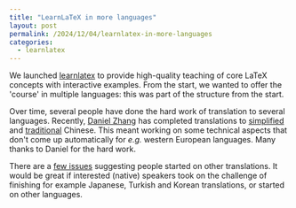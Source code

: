 ```yaml
---
title: "LearnLaTeX in more languages"
layout: post
permalink: /2024/12/04/learnlatex-in-more-languages
categories:
  - learnlatex
---
```


We launched [learnlatex](https://learnlatex.org) to provide high-quality
teaching of core LaTeX concepts with interactive examples. From the start, we
wanted to offer the 'course' in multiple languages: this was part of the
structure from the start.

Over time, several people have done the hard work of translation to several
languages. Recently, [Daniel Zhang](https://github.com/libralibra) has
completed translations to [simplified](https://www.learnlatex.org/zh-hans/) and
[traditional](https://www.learnlatex.org/zh-hant/) Chinese. This meant working
on some technical aspects that don't come up automatically for _e.g._ western
European languages. Many thanks to Daniel for the hard work.

There are a [few
issues](https://github.com/learnlatex/learnlatex.github.io/issues?q=is%3Aopen+is%3Aissue+label%3Atranslation)
suggesting people started on other translations. It would be great if
interested (native) speakers took on the challenge of finishing for example
Japanese, Turkish and Korean translations, or started on other languages.